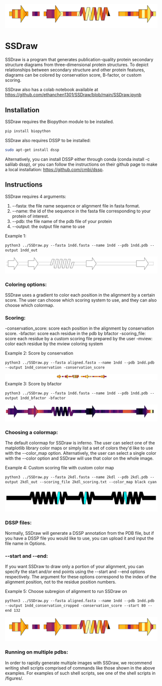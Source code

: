 ![header](imgs/1ndd_conservation_cropped.png)
# SSDraw
SSDraw is a program that generates publication-quality protein secondary structure diagrams from three-dimensional protein structures. To depict relationships between secondary structure and other protein features, diagrams can be colored by conservation score, B-factor, or custom scoring.

SSDraw also has a colab notebook available at https://github.com/ethanchen1301/SSDraw/blob/main/SSDraw.ipynb
## Installation

SSDraw requires the Biopython module to be installed.

```bash
pip install biopython
```

SSDraw also requires DSSP to be installed:

```bash
sudo apt-get install dssp
```

Alternatively, you can install DSSP either through conda (conda install -c salilab dssp), or you can follow the instructions on their github page to make a local installation: 
https://github.com/cmbi/dssp.

## Instructions
SSDraw requires 4 arguments:
1. --fasta: the file name sequence or alignment file in fasta format.
2. --name: the id of the sequence in the fasta file corresponding to your protein of interest.
3. --pdb: the file name of the pdb file of your protein
4. --output: the output file name to use


Example 1:
```
python3 ../SSDraw.py --fasta 1ndd.fasta --name 1ndd --pdb 1ndd.pdb --output 1ndd_out
```
![Example 1](imgs/1ndd_out.png)

### Coloring options:
SSDraw uses a gradient to color each position in the alignment by a certain score. The user can choose which scoring system to use, and they can also choose which colormap.

### Scoring: 
-conservation_score: score each position in the alignment by conservation score.
-bfactor: score each residue in the pdb by bfactor
-scoring_file: score each residue by a custom scoring file prepared by the user
-mview: color each residue by the mview coloring system

Example 2: Score by conservation
```
python3 ../SSDraw.py --fasta aligned.fasta --name 1ndd --pdb 1ndd.pdb --output 1ndd_conservation -conservation_score
```
![Example 2](imgs/1ndd_conservation.png)
Example 3: Score by bfactor
```
python3 ../SSDraw.py --fasta 1ndd.fasta --name 1ndd --pdb 1ndd.pdb --output 1ndd_bfactor -bfactor
```
![Example 3](imgs/1ndd_bfactor.png)
### Choosing a colormap:
The default colormap for SSDraw is inferno. The user can select one of the matplotlib library color maps or simply list a set of colors they'd like to use with the --color_map option. Alternatively, the user can select a single color with the --color option and SSDraw will use that color on the whole image.

Example 4: Custom scoring file with custom color map
```
python3 ../SSDraw.py --fasta 2kdl.fasta --name 2kdl --pdb 2kdl.pdb --output 2kdl_out --scoring_file 2kdl_scoring.txt --color_map black cyan  
```
![Example 4](imgs/2kdl_out.png)
### DSSP files:
Normally, SSDraw will generate a DSSP annotation from the PDB file, but if you have a DSSP file you would like to use, you can upload it and input the file name in Options.

### --start and --end:
If you want SSDraw to draw only a portion of your alignment, you can specify the start and/or end points using the --start and --end options respectively. The argument for these options correspond to the index of the alignment position, not to the residue position numbers.

Example 5: Choose subregion of alignment to run SSDraw on
```
python3 ../SSDraw.py --fasta aligned.fasta --name 1ndd --pdb 1ndd.pdb --output 1ndd_conservation_cropped -conservation_score --start 80 --end 132
```
![Example 5](imgs/1ndd_conservation_cropped.png)

### Running on multiple pdbs:
In order to rapidly generate multiple images with SSDraw, we recommend writing shell scripts comprised of commands like those shown in the above examples. For examples of such shell scripts, see one of the shell scripts in /figures/.
